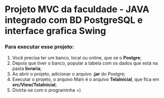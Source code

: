 # Projeto MVC da faculdade - JAVA integrado com BD PostgreSQL e interface grafica Swing

### Para executar esse projeto:

1. Você precisa ter um banco, local ou online, que se o **Postgre**;
2. Depois que tiver o banco, popular a tabela com os dados que está na pasta **livraria**;
3. Ao abrir o projeto, adicionar o arquivo **.jar** do Postgre;
4. Executar o projeto, o arquivo Main é o arquivo **TelaInicial**, que fica em **src/View/TelaInicial**;
5. Divirta-se com o programinha =)